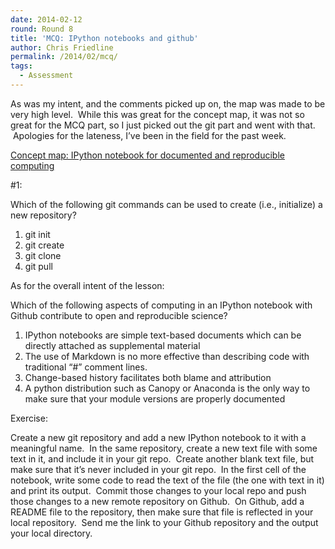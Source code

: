 ```yaml
---
date: 2014-02-12
round: Round 8
title: 'MCQ: IPython notebooks and github'
author: Chris Friedline
permalink: /2014/02/mcq/
tags:
  - Assessment
---
```

As was my intent, and the comments picked up on, the map was made to be very high level.  While this was great for the concept map, it was not so great for the MCQ part, so I just picked out the git part and went with that.  Apologies for the lateness, I&#8217;ve been in the field for the past week.

[Concept map: IPython notebook for documented and reproducible computing][1]

#1:

Which of the following git commands can be used to create (i.e., initialize) a new repository?

1.  git init
2.  git create
3.  git clone
4.  git pull

As for the overall intent of the lesson:

Which of the following aspects of computing in an IPython notebook with Github contribute to open and reproducible science?

1.  IPython notebooks are simple text-based documents which can be directly attached as supplemental material
2.  The use of Markdown is no more effective than describing code with traditional &#8220;#&#8221; comment lines.
3.  Change-based history facilitates both blame and attribution
4.  A python distribution such as Canopy or Anaconda is the only way to make sure that your module versions are properly documented

Exercise:

Create a new git repository and add a new IPython notebook to it with a meaningful name.  In the same repository, create a new text file with some text in it, and include it in your git repo.  Create another blank text file, but make sure that it&#8217;s never included in your git repo.  In the first cell of the notebook, write some code to read the text of the file (the one with text in it) and print its output.  Commit those changes to your local repo and push those changes to a new remote repository on Github.  On Github, add a README file to the repository, then make sure that file is reflected in your local repository.  Send me the link to your Github repository and the output your local directory.

&nbsp;

 [1]: http://teaching.software-carpentry.org/2014/01/22/concept-map-ipython-notebook-for-documented-and-reproducible-computing/
